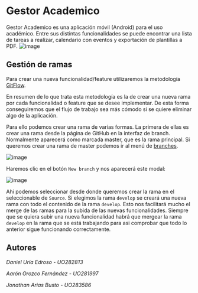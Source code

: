 # Gestor Academico
Gestor Academico es una aplicación móvil (Android) para el uso académico. Entre sus distintas funcionalidades se puede encontrar una lista de tareas a realizar, calendario con eventos y exportación de plantillas a PDF.
![image](https://github.com/JonathanAriass/Gestor-Academico/assets/94826968/b76c14b2-8559-4bc5-b3c0-262cdaecc89f)

## Gestión de ramas

Para crear una nueva funcionalidad/feature utilizaremos la metodología [GitFlow](https://www.atlassian.com/es/git/tutorials/comparing-workflows/gitflow-workflow).

En resumen de lo que trata esta metodología es la de crear una nueva rama por cada funcionalidad o feature que se desee implementar. De esta forma conseguiremos que el flujo de trabajo sea más cómodo si se quiere eliminar algo de la aplicación.

Para ello podemos crear una rama de varías formas. La primera de ellas es crear una rama desde la página de GitHub en la interfaz de branch. Normalmente aparecerá como marcada master, que es la rama principal. Si queremos crear una rama de master podemos ir al menú de [branches](https://github.com/JonathanAriass/Gestor-Academico/branches).

![image](https://github.com/JonathanAriass/Gestor-Academico/assets/94826968/df712931-b4d1-4cd7-ae4a-4bdcf62de7d8)


Haremos clic en el botón `New branch` y nos aparecerá este modal:

![image](https://github.com/JonathanAriass/Gestor-Academico/assets/94826968/cabbb64d-c1d0-41e4-8578-37350090214c)


Ahi podemos seleccionar desde donde queremos crear la rama en el seleccionable de `Source`. Si elegimos la rama `develop` se creará una nueva rama con todo el contenido de la rama `develop`. Esto nos facilitará mucho el merge de las ramas para la subida de las nuevas funcionalidades. Siempre que se quiera subir una nueva funcionalidad habrá que mergear la rama `develop` en la rama que se está trabajando para asi comprobar que todo lo anterior sigue funcionando correctamente.

## Autores
*Daniel Uría Edroso - UO282813*

*Aarón Orozco Fernández - UO281997*

*Jonathan Arias Busto - UO283586*
